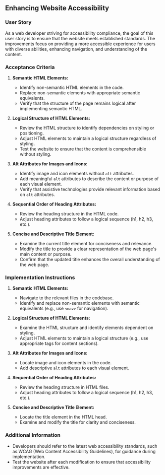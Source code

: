 ## Enhancing Website Accessibility

### User Story

As a web developer striving for accessibility compliance, the goal of this user story is to ensure that the website meets established standards. The improvements focus on providing a more accessible experience for users with diverse abilities, enhancing navigation, and understanding of the content.

### Acceptance Criteria

1. **Semantic HTML Elements:**
   - Identify non-semantic HTML elements in the code.
   - Replace non-semantic elements with appropriate semantic equivalents.
   - Verify that the structure of the page remains logical after implementing semantic HTML.

2. **Logical Structure of HTML Elements:**
   - Review the HTML structure to identify dependencies on styling or positioning.
   - Adjust HTML elements to maintain a logical structure regardless of styling.
   - Test the website to ensure that the content is comprehensible without styling.

3. **Alt Attributes for Images and Icons:**
   - Identify image and icon elements without `alt` attributes.
   - Add meaningful `alt` attributes to describe the content or purpose of each visual element.
   - Verify that assistive technologies provide relevant information based on `alt` attributes.

4. **Sequential Order of Heading Attributes:**
   - Review the heading structure in the HTML code.
   - Adjust heading attributes to follow a logical sequence (h1, h2, h3, etc.).

5. **Concise and Descriptive Title Element:**
   - Examine the current title element for conciseness and relevance.
   - Modify the title to provide a clear representation of the web page's main content or purpose.
   - Confirm that the updated title enhances the overall understanding of the web page.

### Implementation Instructions

1. **Semantic HTML Elements:**
   - Navigate to the relevant files in the codebase.
   - Identify and replace non-semantic elements with semantic equivalents (e.g., use `<nav>` for navigation).

2. **Logical Structure of HTML Elements:**
   - Examine the HTML structure and identify elements dependent on styling.
   - Adjust HTML elements to maintain a logical structure (e.g., use appropriate tags for content sections).

3. **Alt Attributes for Images and Icons:**
   - Locate image and icon elements in the code.
   - Add descriptive `alt` attributes to each visual element.

4. **Sequential Order of Heading Attributes:**
   - Review the heading structure in HTML files.
   - Adjust heading attributes to follow a logical sequence (h1, h2, h3, etc.).

5. **Concise and Descriptive Title Element:**
   - Locate the title element in the HTML head.
   - Examine and modify the title for clarity and conciseness.

### Additional Information

- Developers should refer to the latest web accessibility standards, such as WCAG (Web Content Accessibility Guidelines), for guidance during implementation.
- Test the website after each modification to ensure that accessibility improvements are effective.
